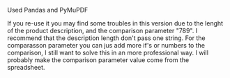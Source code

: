 Used Pandas and PyMuPDF

If you re-use it you may find some troubles in this version due to the lenght of the product description, and the comparison parameter "789".
I recommend that the description length don't pass one string.
For the comparasson parameter you can jus add more if's or numbers to the comparison, I still want to solve this in an more professional way.
I will probably make the comparison parameter value come from the spreadsheet. 
